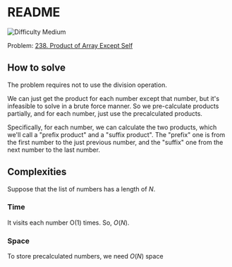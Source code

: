 # README

![Difficulty Medium](https://img.shields.io/badge/Difficulty-Medium-yellow)

Problem: [238. Product of Array Except Self][problem]

[problem]: https://leetcode.com/problems/product-of-array-except-self/description/



## How to solve

The problem requires not to use the division operation.

We can just get the product for each number except that number, but it's infeasible to solve in a brute force manner.
So we pre-calculate products partially, and for each number, just use the precalculated products.

Specifically, for each number, we can calculate the two products, which we'll call a "prefix product" and a "suffix product".
The "prefix" one is from the first number to the just previous number, and the "suffix" one from the next number to the last number.



## Complexities

Suppose that the list of numbers has a length of $N$.

### Time

It visits each number O(1) times. So, $O(N)$.

### Space

To store precalculated numbers, we need $O(N)$ space
